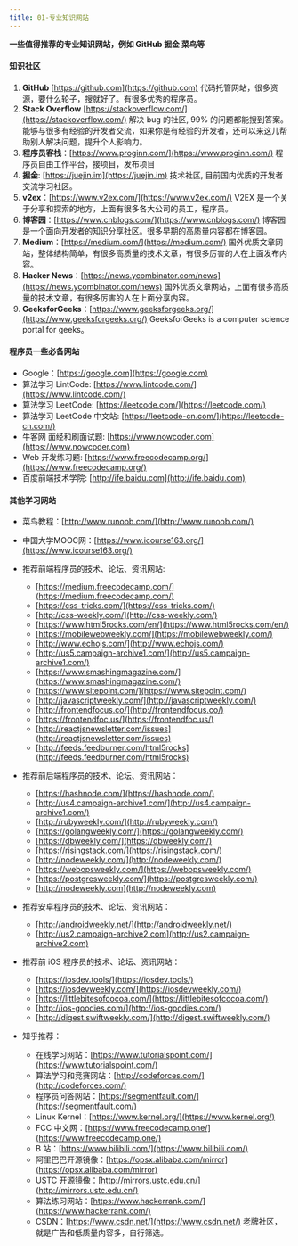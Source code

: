 ```yaml
---
title: 01-专业知识网站
---
```


**一些值得推荐的专业知识网站，例如 GitHub 掘金 菜鸟等**

#### 知识社区
1. **GitHub** [https://github.com](https://github.com)
代码托管网站，很多资源，要什么轮子，搜就好了。有很多优秀的程序员。
2. **Stack Overflow** [https://stackoverflow.com/](https://stackoverflow.com/)
解决 bug 的社区, 99% 的问题都能搜到答案。能够与很多有经验的开发者交流，如果你是有经验的开发者，还可以来这儿帮助别人解决问题，提升个人影响力。
3. **程序员客栈**：[https://www.proginn.com/](https://www.proginn.com/)
程序员自由工作平台，接项目，发布项目
4. **掘金**: [https://juejin.im](https://juejin.im)
技术社区, 目前国内优质的开发者交流学习社区。
5. **v2ex**：[https://www.v2ex.com/](https://www.v2ex.com/)
V2EX 是一个关于分享和探索的地方，上面有很多各大公司的员工，程序员。
6. **博客园**：[https://www.cnblogs.com/](https://www.cnblogs.com/)
博客园是一个面向开发者的知识分享社区。很多早期的高质量内容都在博客园。
7. **Medium**：[https://medium.com/](https://medium.com/)
国外优质文章网站，整体结构简单，有很多高质量的技术文章，有很多厉害的人在上面发布内容。
8. **Hacker News**：[https://news.ycombinator.com/news](https://news.ycombinator.com/news)
国外优质文章网站，上面有很多高质量的技术文章，有很多厉害的人在上面分享内容。
9. **GeeksforGeeks**：[https://www.geeksforgeeks.org/](https://www.geeksforgeeks.org/)
GeeksforGeeks is a computer science portal for geeks。
<!-- more -->

#### 程序员一些必备网站
* Google：[https://google.com](https://google.com)
* 算法学习 LintCode: [https://www.lintcode.com/](https://www.lintcode.com/)
* 算法学习 LeetCode: [https://leetcode.com/](https://leetcode.com/)
* 算法学习 LeetCode 中文站: [https://leetcode-cn.com/](https://leetcode-cn.com/)
* 牛客网 面经和刷面试题: [https://www.nowcoder.com](https://www.nowcoder.com)
* Web 开发练习题: [https://www.freecodecamp.org/](https://www.freecodecamp.org/)
* 百度前端技术学院: [http://ife.baidu.com](http://ife.baidu.com)

#### 其他学习网站
* 菜鸟教程：[http://www.runoob.com/](http://www.runoob.com/)
* 中国大学MOOC网：[https://www.icourse163.org/](https://www.icourse163.org/)
* 推荐前端程序员的技术、论坛、资讯网站:
    * [https://medium.freecodecamp.com/](https://medium.freecodecamp.com/)
    * [https://css-tricks.com/](https://css-tricks.com/)
    * [http://css-weekly.com/](http://css-weekly.com/)
    * [https://www.html5rocks.com/en/](https://www.html5rocks.com/en/)
    * [https://mobilewebweekly.com/](https://mobilewebweekly.com/)
    * [http://www.echojs.com/](http://www.echojs.com/)
    * [http://us5.campaign-archive1.com/](http://us5.campaign-archive1.com/)
    * [https://www.smashingmagazine.com/](https://www.smashingmagazine.com/)
    * [https://www.sitepoint.com/](https://www.sitepoint.com/)
    * [http://javascriptweekly.com/](http://javascriptweekly.com/)
    * [http://frontendfocus.co/](http://frontendfocus.co/)
    * [https://frontendfoc.us/](https://frontendfoc.us/)
    * [http://reactjsnewsletter.com/issues](http://reactjsnewsletter.com/issues)
    * [http://feeds.feedburner.com/html5rocks](http://feeds.feedburner.com/html5rocks)

* 推荐前后端程序员的技术、论坛、资讯网站：
    * [https://hashnode.com/](https://hashnode.com/)
    * [http://us4.campaign-archive1.com/](http://us4.campaign-archive1.com/)
    * [http://rubyweekly.com/](http://rubyweekly.com/)
    * [https://golangweekly.com/](https://golangweekly.com/)
    * [https://dbweekly.com/](https://dbweekly.com/)
    * [https://risingstack.com/](https://risingstack.com/)
    * [http://nodeweekly.com/](http://nodeweekly.com/)
    * [https://webopsweekly.com/](https://webopsweekly.com/)
    * [https://postgresweekly.com/](https://postgresweekly.com/)
    * [http://nodeweekly.com](http://nodeweekly.com)

* 推荐安卓程序员的技术、论坛、资讯网站：
    * [http://androidweekly.net/](http://androidweekly.net/)
    * [http://us2.campaign-archive2.com](http://us2.campaign-archive2.com)
    
* 推荐前 iOS 程序员的技术、论坛、资讯网站：
    * [https://iosdev.tools/](https://iosdev.tools/)
    * [https://iosdevweekly.com/](https://iosdevweekly.com/)
    * [https://littlebitesofcocoa.com/](https://littlebitesofcocoa.com/)
    * [http://ios-goodies.com/](http://ios-goodies.com/)
    * [http://digest.swiftweekly.com/](http://digest.swiftweekly.com/)

* 知乎推荐：
    * 在线学习网站：[https://www.tutorialspoint.com/](https://www.tutorialspoint.com/)
    * 算法学习和竞赛网站：[http://codeforces.com/](http://codeforces.com/)
    * 程序员问答网站：[https://segmentfault.com/](https://segmentfault.com/)
    * Linux Kernel：[https://www.kernel.org/](https://www.kernel.org/)
    * FCC 中文网：[https://www.freecodecamp.one/](https://www.freecodecamp.one/)
    * B 站：[https://www.bilibili.com/](https://www.bilibili.com/)
    * 阿里巴巴开源镜像：[https://opsx.alibaba.com/mirror](https://opsx.alibaba.com/mirror)
    * USTC 开源镜像：[http://mirrors.ustc.edu.cn/](http://mirrors.ustc.edu.cn/)
    * 算法练习网站：[https://www.hackerrank.com/](https://www.hackerrank.com/)
    * CSDN：[https://www.csdn.net/](https://www.csdn.net/) 老牌社区，就是广告和低质量内容多，自行筛选。

